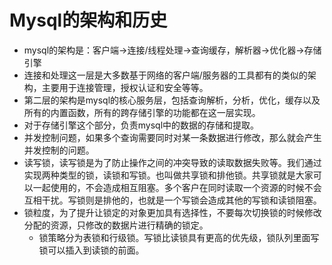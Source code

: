 # Mysql的架构和历史

+ mysql的架构是：客户端->连接/线程处理->查询缓存，解析器->优化器->存储引擎
+ 连接和处理这一层是大多数基于网络的客户端/服务器的工具都有的类似的架构，主要用于连接管理，授权认证和安全等等。
+ 第二层的架构是mysql的核心服务层，包括查询解析，分析，优化，缓存以及所有的内置函数，所有的跨存储引擎的功能都在这一层实现。
+ 对于存储引擎这个部分，负责mysql中的数据的存储和提取。
+ 并发控制问题，如果多个查询需要同时对某一条数据进行修改，那么就会产生并发控制的问题。
+ 读写锁，读写锁是为了防止操作之间的冲突导致的读取数据失败等。我们通过实现两种类型的锁，读锁和写锁。也叫做共享锁和排他锁。共享锁就是大家可以一起使用的，不会造成相互阻塞。多个客户在同时读取一个资源的时候不会互相干扰。写锁则是排他的，也就是一个写锁会造成其他的写锁和读锁阻塞。
+ 锁粒度，为了提升让锁定的对象更加具有选择性，不要每次切换锁的时候修改分配的资源，只修改的数据片进行精确的锁定。
  + 锁策略分为表锁和行级锁。写锁比读锁具有更高的优先级，锁队列里面写锁可以插入到读锁的前面。